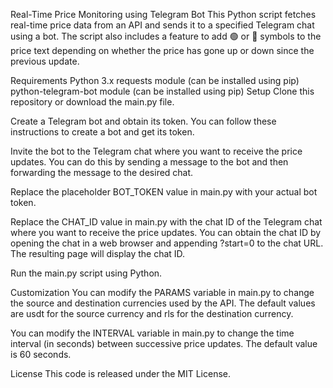 Real-Time Price Monitoring using Telegram Bot
This Python script fetches real-time price data from an API and sends it to a specified Telegram chat using a bot. The script also includes a feature to add 🟢 or 🔴 symbols to the price text depending on whether the price has gone up or down since the previous update.

Requirements
Python 3.x
requests module (can be installed using pip)
python-telegram-bot module (can be installed using pip)
Setup
Clone this repository or download the main.py file.

Create a Telegram bot and obtain its token. You can follow these instructions to create a bot and get its token.

Invite the bot to the Telegram chat where you want to receive the price updates. You can do this by sending a message to the bot and then forwarding the message to the desired chat.

Replace the placeholder BOT_TOKEN value in main.py with your actual bot token.

Replace the CHAT_ID value in main.py with the chat ID of the Telegram chat where you want to receive the price updates. You can obtain the chat ID by opening the chat in a web browser and appending ?start=0 to the chat URL. The resulting page will display the chat ID.

Run the main.py script using Python.

Customization
You can modify the PARAMS variable in main.py to change the source and destination currencies used by the API. The default values are usdt for the source currency and rls for the destination currency.

You can modify the INTERVAL variable in main.py to change the time interval (in seconds) between successive price updates. The default value is 60 seconds.

License
This code is released under the MIT License.
